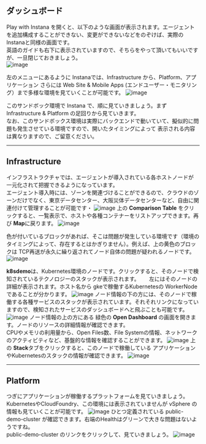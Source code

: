 ## ダッシュボード
Play with Instana を開くと、以下のような画面が表示されます。エージェントを追加構成することができない、変更ができないなどをのぞけば、実際のInstanaと同様の画面です。  
英語のガイドも右下に表示されていますので、そちらをやって頂いてもいいですが、一旦閉じておきましょう。  
![image](https://user-images.githubusercontent.com/22209835/114136663-0b395800-9946-11eb-922d-b9fba5781ee4.png)
  
左のメニューにあるように Instanaでは、Infrastructure から、Platform、アプリケーション さらには Web Site & Mobile Apps (エンドユーザー・モニタリング）まで多様な環境を見ていくことが可能です。
![image](https://user-images.githubusercontent.com/22209835/114136972-7aaf4780-9946-11eb-8049-dd72def3e636.png)

このサンドボック環境で Instana で、順に見ていきましょう。まず Infrastructure & Platform の足回りから見ていきます。  
なお、このサンドボックス環境は実際にバックエンドで動いていて、擬似的に問題も発生させている環境ですので、開いたタイミングによって 表示される内容は異なりますので、ご留意ください。

---

## Infrastructure 
インフラストラクチャでは、エージェントが導入されている各ホストノードが 一元化されて把握できるようになっています。  
エージェント導入時には、ゾーンを関連づけることができるので、クラウドのゾーンだけでなく、東京データセンター、大阪災体データセンターなど、自由に関連付けて管理することが可能です・
![image](https://user-images.githubusercontent.com/22209835/114137453-37a1a400-9947-11eb-9b00-7e66700eca23.png)
上の **Comparison Table** をクリックすると、一覧表示で、ホストや各種コンテナーをリストアップできます。再び **Map**に戻ります。
![image](https://user-images.githubusercontent.com/22209835/114139190-b0a1fb00-9949-11eb-917c-580192ddfffb.png)

色が付いているブロックがあれば、そこは問題が発生している環境です（環境のタイミングによって、存在するとはかぎりません）。例えば、上の黄色のブロックは TCP再送が永久に繰り返されてノード自体の問題が疑われるノードです。
![image](https://user-images.githubusercontent.com/22209835/114138096-168d8300-9948-11eb-9ce3-5b17856c369f.png)



**k8sdemo**は、Kubernetes環境のノードです。クリックすると、そのノードで検知されているテクノロジーのスタックが表示されます。　　
左にはそのノードの詳細が表示されます。ホスト名から gkeで稼働するKubernetesの WorkerNodeであることが分かります。
![image](https://user-images.githubusercontent.com/22209835/114138304-68cea400-9948-11eb-9692-e26f9c429d62.png)
ノード情報の下の方には、そのノードで稼働する各種サービスのスタックが表示されています。それそれリンクになっていますので、検知されたサービスのダッシュボードへと飛ぶことも可能です。
![image](https://user-images.githubusercontent.com/22209835/114138551-c4992d00-9948-11eb-92b3-fa60ffe25499.png)
ノード情報の上の方にある 緑色の **Open Dashboard** の画面を開きます。ノードのリソースの詳細情報が確認できます。  
CPUやメモリの利用量から、Open Files数、File Systemの情報、ネットワークのアクティビティなど、基盤的な情報を確認することができます。
![image](https://user-images.githubusercontent.com/22209835/114138732-032ee780-9949-11eb-8091-28005f6e4a71.png)
上の **Stack**タブをクリックすると、このノードで稼働している アプリケーションやKubernetesのスタックの情報が確認できます。
![image](https://user-images.githubusercontent.com/22209835/114139481-142c2880-994a-11eb-8bd1-541edfcc335a.png)

---
## Platform
つぎにアプリケーションが稼働するプラットフォームを見ていきましょう。KubernetesやCloudFoundry、この環境には表示されていませんが vSphere の情報も見ていくことが可能です。
![image](https://user-images.githubusercontent.com/22209835/114139901-8f8dda00-994a-11eb-9b09-bde2f587499c.png)
ひとつ定義されている public-demo-cluster が確認できます。右端のHealthはグリーンで大きな問題はないようですね。  
public-demo-cluster のリンクをクリックして、見ていきましょう。
![image](https://user-images.githubusercontent.com/22209835/114140147-dda2dd80-994a-11eb-9223-96d9965d9350.png)

